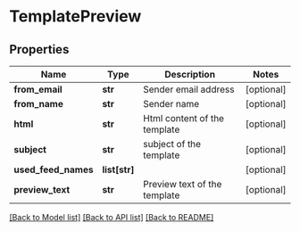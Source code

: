 # TemplatePreview

## Properties
Name | Type | Description | Notes
------------ | ------------- | ------------- | -------------
**from_email** | **str** | Sender email address | [optional] 
**from_name** | **str** | Sender name | [optional] 
**html** | **str** | Html content of the template | [optional] 
**subject** | **str** | subject of the template | [optional] 
**used_feed_names** | **list[str]** |  | [optional] 
**preview_text** | **str** | Preview text of the template | [optional] 

[[Back to Model list]](../README.md#documentation-for-models) [[Back to API list]](../README.md#documentation-for-api-endpoints) [[Back to README]](../README.md)



